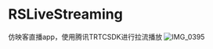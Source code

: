 # RSLiveStreaming
仿映客直播app，使用腾讯TRTCSDK进行拉流播放
![IMG_0395](https://user-images.githubusercontent.com/41940304/173614575-31baa4a8-35a9-4bcc-9d74-6aef6db34df7.PNG)
